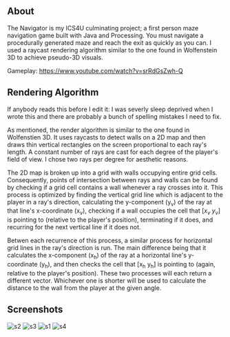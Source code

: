 ## About
The Navigator is my ICS4U culminating project; a first person maze navigation game built with Java and Processing. You must navigate a procedurally generated maze and 
reach the exit as quickly as you can. I used a raycast rendering algorithm similar to the one found in Wolfenstein 3D to achieve pseudo-3D visuals.

Gameplay: https://www.youtube.com/watch?v=srRdGsZwh-Q

## Rendering Algorithm

If anybody reads this before I edit it: I was severly sleep deprived when I wrote this and there are probably a bunch of spelling mistakes I need to fix.

As mentioned, the render algorithm is similar to the one found in Wolfenstien 3D. It uses raycasts to detect walls on a 2D map and then
draws thin vertical rectangles on the screen proportional to each ray's length. A constant number of rays are cast for each degree of 
the player's field of view. I chose two rays per degree for aesthetic reasons.

The 2D map is broken up into a grid with walls occupying entire grid cells. Consequently, points of intersection between rays and walls can
be found by checking if a grid cell contains a wall whenever a ray crosses into it. This process is optimized by finding the vertical grid
line which is adjacent to the player in a ray's direction, calculating the y-component (y<sub>v</sub>) of the ray at that line's x-coordinate (x<sub>v</sub>), 
checking if a wall occupies the cell that \[*x<sub>v</sub> y<sub>v</sub>*] is pointing to (relative to the player's position), terminating if it does, and recurring for the next vertical line if it
does not. 

Betwen each recurrence of this process, a similar process for horizontal grid lines in the ray's direction is run. The main difference 
being that it calculates the x-component (x<sub>h</sub>) of the ray at a horizontal line's y-coordinate (y<sub>h</sub>), and then checks 
the cell that \[x<sub>h</sub> y<sub>h</sub>] is pointing to (again, relative to the player's position). These two processes will each return
a different vector. Whichever one is shorter will be used to calculate the distance to the wall from the player at the given angle.

## Screenshots
![s2](https://user-images.githubusercontent.com/30982485/107132108-3ce06500-68aa-11eb-9d7c-8b0ca6e87ba5.png)
![s3](https://user-images.githubusercontent.com/30982485/107132109-3ce06500-68aa-11eb-80f8-1aa034ecaee0.png)
![s1](https://user-images.githubusercontent.com/30982485/107132107-3baf3800-68aa-11eb-92a3-658276520121.png)
![s4](https://user-images.githubusercontent.com/30982485/107132110-3d78fb80-68aa-11eb-93da-f5ab3cd49b8a.gif)
